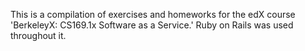 This is a compilation of exercises and homeworks for the edX course 'BerkeleyX: CS169.1x Software as a Service.'
Ruby on Rails was used throughout it.
